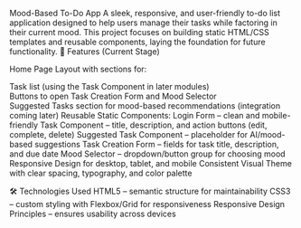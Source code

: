 Mood-Based To-Do App
A sleek, responsive, and user-friendly to-do list application designed to help users manage their tasks while factoring in their current mood. This project focuses on building static HTML/CSS templates and reusable components, laying the foundation for future functionality.
📌 Features (Current Stage)

Home Page Layout with sections for:

Task list (using the Task Component in later modules)  
Buttons to open Task Creation Form and Mood Selector  
Suggested Tasks section for mood-based recommendations (integration coming later)
Reusable Static Components:
Login Form – clean and mobile-friendly
Task Component – title, description, and action buttons (edit, complete, delete)
Suggested Task Component – placeholder for AI/mood-based suggestions
Task Creation Form – fields for task title, description, and due date
Mood Selector – dropdown/button group for choosing mood
Responsive Design for desktop, tablet, and mobile
Consistent Visual Theme with clear spacing, typography, and color palette



🛠️ Technologies Used
HTML5 – semantic structure for maintainability
CSS3 – custom styling with Flexbox/Grid for responsiveness
Responsive Design Principles – ensures usability across devices
